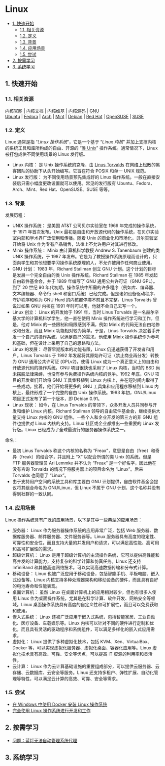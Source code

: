 # Linux<!-- omit in toc -->

- [1. 快速开始](#1-快速开始)
  - [1.1. 相关资源](#11-相关资源)
  - [1.2. 定义](#12-定义)
  - [1.3. 背景](#13-背景)
  - [1.4. 应用场景](#14-应用场景)
  - [1.5. 尝试](#15-尝试)
- [2. 按需学习](#2-按需学习)
- [3. 系统学习](#3-系统学习)

## 1. 快速开始

### 1.1. 相关资源

[内核官网](https://www.kernel.org/) | [内核文档](https://docs.kernel.org) | [内核维基](https://www.wiki.kernel.org) | [内核源码](https://github.com/torvalds/linux) | [GNU](https://www.gnu.org)  
[Ubuntu](https://ubuntu.com/) | [Fedora](https://fedoraproject.org/) | [Arch](https://archlinux.org/) | [Mint](https://linuxmint.com/) | [Debian](https://www.debian.org/) | [Red Hat](https://www.redhat.com/) | [OpenSUSE](https://www.opensuse.org/) | [SUSE](https://www.suse.com/)

### 1.2. 定义

Linux 通常是指 “_Linux 操作系统_”，它是一个基于 “_Linux 内核_” 并加上支撑内核的系统工具和库所构成的自由、开源的 “[类 Unix](../../../glossary/类Unix操作系统.md)” 操作系统。通常情况下，Linux 被打包成供不同使用场景的 Linux 发行版。

- Linux 内核： 是 Unix 操作系统的克隆，由 [Linus Torvalds](https://github.com/torvalds) 在网络上松散的黑客团队的协助下从头开始编写。它旨在符合 POSIX 和单一 UNIX 规范。
- Linux 发行版： 为不同使用场景预先集成好的 Linux 操作系统。一般在直接安装后只需小幅度更改设置就可以使用。常见的发行版有 Ubuntu、Fedora、Arch、Mint、Red Hat、OpenSUSE、SUSE 等等。

### 1.3. 背景

发展历程：

- UNIX 操作系统： 是美国 AT&T 公司贝尔实验室在 1969 年完成的操作系统，于 1971 年首次发布。Unix 最初是自由和开放源代码的操作系统，在贝尔实验室内部和学术界广泛使用和传播。随着 Unix 的商业化和市场化，贝尔实验室开始将 Unix 作为专有产品销售，法律上不允许用户对其进行修改。
- Minix 操作系统： Minix 由计算机科学教授 Andrew S. Tanenbaum 创建的类 UNIX 操作系统，于 1987 年发布。它是为了教授操作系统原理而设计的，只面向学生和其他想要学习操作系统原理的人，不允许被用作任何商业使用。
- GNU 计划： 1983 年，Richard Stallman 创立 GNU 计划。这个计划的目标是发展一个完全自由的类 Unix 操作系统。Richard Stallman 在 1985 年发起自由软件基金会，并于 1989 年编写了 GNU 通用公共许可证（GNU GPL）。到了 20 世纪 90 年代初期，操作系统中所需的许多程序（例如库、编译器、文本编辑器、命令行 shell 和窗口系统）已经完成。但是诸如设备驱动程序、守护程序和称为 GNU Hurd 的内核都停滞不前且不完整。Linus Torvalds 曾说过如果 GNU 内核在 1991 年时可以用，他就不会自己去写一个。
- Linux 创立： Linux 的开发始于 1991 年，当时 Linus Torvalds 是一名赫尔辛基大学的计算机科学学生，他一直在使用 Minix 操作系统进行学习和工作，但是，他对 Minix 的一些限制和局限感到不满，例如 Minix 的代码无法自由地修改和分发，而且 Minix 功能相对较为简单。于是，Linus Torvalds 决定着手开发一个自己的操作系统，以满足自己的需求。他使用 Minix 操作系统作为参考和基础，但在设计上采用了自己的思路和方法。
- Linux 的发展： 尽管早期版本的功能有限，Linux 仍迅速获得了开发者和用户。Linus Torvalds 于 1992 年发起将其原始许可证（禁止商业再分发）转换为 GNU 通用公共许可证 (GPLv2)，使得 Linux 成为一个真正意义上的自由和开放源代码的操作系统。GNU 项目很快也采用了 Linux 内核，当时的 BSD 尚未摆脱法律束缚，也没有参与免费操作系统内核的竞争。1992 年底，GNU 项目的开发者们开始将 GNU 工具集移植到 Linux 内核上，并在短时间内取得了一些成功。接着，他们开始将更多的 GNU 工具集和应用程序移植到 Linux 内核上，最终形成了一个完整的自由 Unix 操作系统。1993 年初，GNU/Linux 项目正式发布了第一个版本，即 Debian 0.91。
- Linux 现状： 如今，在 Linus Torvalds 的带领下，众多开发人员共同参与开发和维护 Linux 内核。Richard Stallman 领导的自由软件基金会，继续提供大量支持 Linux 内核的 GNU 组件。一些个人和企业开发的第三方的非 GNU 组件也提供对 Linux 内核的支持。Linux 社区或企业都推出一些重要的 Linux 发行版。Linux 已经成为了全球最流行的服务器操作系统之一。

命名：

- 最初 Linus Torvalds 称这个内核的名称为 “Freax”，意思是自由（free）和奇异（freak）的结合字，并且附上 “X” 以配合所谓的类 Unix 的系统。但是 FTP 服务器管理员 Ari Lemmke 并不认为 “Freax” 是一个好名字，因此他在没有咨询 Torvalds 的情况下将服务器上的项目命名为 “Linux”。后来 Torvalds 也同意了 “Linux”。
- 由于支持用户空间的系统工具和库主要由 GNU 计划提供，自由软件基金会提议将其组合命名为 GNU/Linux，但 Linux 不属于 GNU 计划，这个名称并没有得到社群的一致认同。

### 1.4. 应用场景

Linux 操作系统具有广泛的应用场景，以下是其中一些典型的应用场景：

- 服务器： Linux 作为服务器操作系统的应用非常广泛，包括 Web 服务器、数据库服务器、邮件服务器、文件服务器等。Linux 服务器具有高度的稳定性、可靠性和安全性，而且支持大量的并发用户和请求，可以满足高性能、高可用和高可扩展性的需求。
- 超级计算机： Linux 是用于超级计算机的主流操作系统，它可以提供高性能和高并发的计算能力，支持复杂的科学计算和仿真任务。Linux 还支持 InfiniBand 和其他高速网络技术，可以实现高速数据传输和分布式计算。
- 移动设备： Linux 也被广泛应用于移动设备，包括智能手机、平板电脑、嵌入式设备等。Linux 内核支持多种处理器架构和移动设备的硬件，而且具有良好的电池寿命和性能表现。
- 桌面计算机： 虽然 Linux 在桌面计算机上的应用相对较少，但也有很多人使用 Linux 作为桌面操作系统，尤其是在科学计算、软件开发、网络安全等领域。Linux 桌面操作系统具有高度的自定义性和可扩展性，而且可以免费获取和使用。
- 嵌入式系统： Linux 还被广泛应用于嵌入式系统，包括智能家居、工业自动化、医疗设备、车载娱乐等。Linux 内核可以针对不同的硬件进行定制和优化，而且具有灵活的驱动程序和系统组件，可以满足多样化的嵌入式应用需求。
- 虚拟化： Linux 提供了多种虚拟化技术，包括 KVM、Xen、VirtualBox、Docker 等，可以实现虚拟化服务器、虚拟化桌面、容器化应用等。Linux 虚拟化技术具有高效、可靠、安全等优点，可以提高 IT 资源的利用率和灵活性。
- 云计算： Linux 作为云计算基础设施的重要组成部分，可以提供云服务器、云存储、云数据库、云安全等服务。Linux 还支持多租户、弹性扩展、自动化管理等特性，可以满足云计算的高效、可靠、安全等需求。

### 1.5. 尝试

- [在 Windows 中使用 Docker 安装 Linux 操作系统](https://github.com/itabbot/learn-linux/tree/main/quick-start/install-linux-docker-win)
- [完全使用 Linux 操作系统进行开发和工作](https://github.com/itabbot/learn-linux/tree/main/quick-start/develop-work-with-linux)

## 2. 按需学习

- [问题：蓝灯无法自动管理系统代理](https://github.com/itabbot/learn-linux/tree/main/on-demand/cannot-manage-proxy)

## 3. 系统学习
